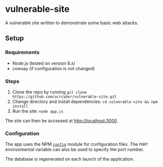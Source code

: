vulnerable-site
=====

A vulnerable site written to demonstrate some basic web attacks.

## Setup

### Requirements

- Node.js (tested on version 8.x)
- cowsay (if configuration is not changed)

### Steps

1. Clone the repo by running `git clone https://github.com/ucrcyber/vulnerable-site.git`
2. Change directory and install dependencies: `cd vulnerable-site && npm install`
3. Run the site: `node app.js`

The site can then be accessed at [http://localhost:3000](http://localhost:3000).

### Configuration

The app uses the NPM [`config`](https://www.npmjs.com/package/config) module for configuration files. The `PORT` environmental variable can also be used to specify the port number.

The database is regenerated on each launch of the application.
